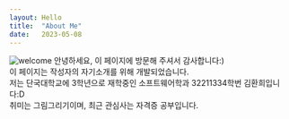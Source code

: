 ```yaml
---
layout: Hello
title:  "About Me"
date:   2023-05-08
---
```

![welcome](https://user-images.githubusercontent.com/95120269/236700692-7a7168eb-e0f1-4ffb-954c-913fb70ee965.jpg)
안녕하세요, 이 페이지에 방문해 주셔서 감사합니다:)<br/>
이 페이지는 작성자의 자기소개를 위해 개발되었습니다.<br/>
저는 단국대학교에 3학년으로 재학중인 소프트웨어학과 32211334학번 김환희입니다:D<br/>
취미는 그림그리기이며, 최근 관심사는 자격증 공부입니다.<br/>
